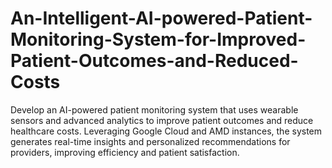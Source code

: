 # An-Intelligent-AI-powered-Patient-Monitoring-System-for-Improved-Patient-Outcomes-and-Reduced-Costs
Develop an AI-powered patient monitoring system that uses wearable sensors and advanced analytics to improve patient outcomes and reduce healthcare costs. Leveraging Google Cloud and AMD instances, the system generates real-time insights and personalized recommendations for providers, improving efficiency and patient satisfaction.
